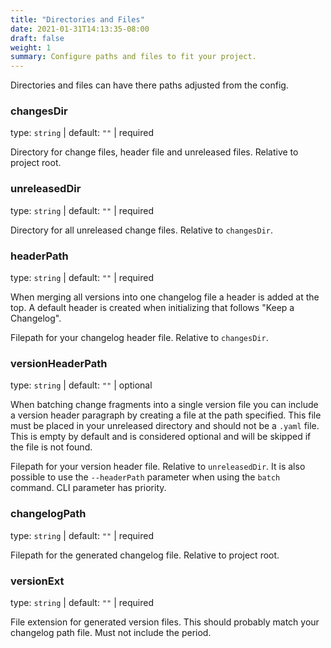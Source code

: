 ```yaml
---
title: "Directories and Files"
date: 2021-01-31T14:13:35-08:00
draft: false
weight: 1
summary: Configure paths and files to fit your project.
---
```


Directories and files can have there paths adjusted from the config.

### changesDir
type: `string` | default: `""` | required

Directory for change files, header file and unreleased files.
Relative to project root.

### unreleasedDir
type: `string` | default: `""` | required

Directory for all unreleased change files.
Relative to `changesDir`.

### headerPath
type: `string` | default: `""` | required

When merging all versions into one changelog file a header is added at the top.
A default header is created when initializing that follows "Keep a Changelog".

Filepath for your changelog header file.
Relative to `changesDir`.

### versionHeaderPath
type: `string` | default: `""` | optional

When batching change fragments into a single version file you can include a version header
paragraph by creating a file at the path specified.
This file must be placed in your unreleased directory and should not be a `.yaml` file.
This is empty by default and is considered optional and will be skipped if the file is not found.

Filepath for your version header file.
Relative to `unreleasedDir`.
It is also possible to use the `--headerPath` parameter when using the `batch` command.
CLI parameter has priority.

### changelogPath
type: `string` | default: `""` | required

Filepath for the generated changelog file.
Relative to project root.

### versionExt
type: `string` | default: `""` | required

File extension for generated version files.
This should probably match your changelog path file.
Must not include the period.
